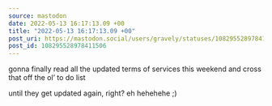 ```yaml
---
source: mastodon
date: 2022-05-13 16:17:13.09 +00
title: "2022-05-13 16:17:13.09 +00"
post_uri: https://mastodon.social/users/gravely/statuses/108295528978411506
post_id: 108295528978411506
---
```

gonna finally read all the updated terms of services this weekend and cross that off the ol’ to do list

until they get updated again, right? eh hehehehe ;)


